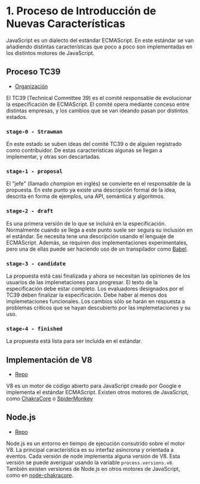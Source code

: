 # 1. Proceso de Introducción de Nuevas Características

JavaScript es un dialecto del estándar ECMAScript. En este estándar se van añadiendo distintas características que poco a poco son implementadas en los distintos motores de JavaScript.

## Proceso TC39

* [Organización](https://github.com/tc39)

El TC39 (Technical Committee 39) es el comité responsable de evolucionar la especificación de ECMAScript. El comité opera mediante conceso entre distintas empresas, y los cambios que se van ideando pasan por distintos estados.

### `stage-0 - Strawman`

En este estado se suben ideas del comité TC39 o de alguien registrado como contribuidor. De estas características algunas se llegan a implementar, y otras son descartadas.

### `stage-1 - proposal`

El "jefe" (llamado *champion* en inglés) se convierte en el responsable de la propuesta. En este punto ya existe una descripción formal de la idea, descrita en forma de ejemplos, una API, semántica y algoritmos.

### `stage-2 - draft`

Es una primera versión de lo que se incluirá en la especificación. Normalmente cuando se llega a este punto suele ser segura su inclusión en el estándar. Se necesita tene una descripción usando el lenguaje de ECMAScript. Además, se requiren dos implementaciones experimentales, pero una de ellas puede ser haciendo uso de un transpilador como [Babel](https://babeljs.io/).

### `stage-3 - candidate`

La propuesta está casi finalizada y ahora se necesitan las opiniones de los usuarios de las implenetaciones para progresar. El texto de la especificación debe estar completo. Los evaluadores designados por el TC39 deben finalizar la especificación. Debe haber al menos dos implemetaciones funcionales. Los cambios sólo se harán en respuesta a problemas críticos que se hayan descubierto por las implemetaciones y su uso.

### `stage-4 - finished`

La propuesta está lista para ser incluida en el estándar.

## Implementación de V8

* [Repo](https://github.com/v8/v8)

V8 es un motor de código abierto para JavaScript creado por Google e implementa el estándar ECMAScript. Existen otros motores de JavaScript, como [ChakraCore](https://github.com/Microsoft/ChakraCore) o [SpiderMonkey](http://hg.mozilla.org/mozilla-central/file/tip/js/src)

## Node.js

* [Repo](https://github.com/nodejs/node)

Node.js es un entorno en tiempo de ejecución consutrído sobre el motor V8. La principal característica es su interfaz asíncrona y orientada a eventos. Cada versión de node implementa alguna versión de V8. Esta versión se puede averiguar usando la variable `process.versions.v8`. También existen versiones de Node.js en otros motores de JavaScript, como en [node-chakracore](https://github.com/nodejs/node-chakracore).
